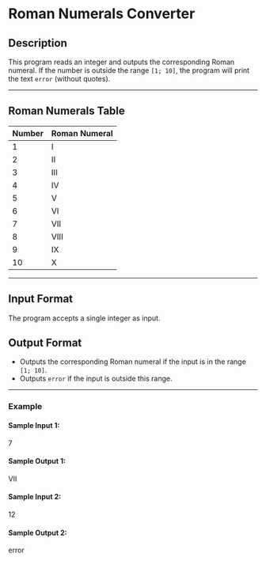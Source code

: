 # Roman Numerals Converter

## Description
This program reads an integer and outputs the corresponding Roman numeral. If the number is outside the range `[1; 10]`, the program will print the text `error` (without quotes).

---

## Roman Numerals Table
| Number | Roman Numeral |
|--------|---------------|
| 1      | I             |
| 2      | II            |
| 3      | III           |
| 4      | IV            |
| 5      | V             |
| 6      | VI            |
| 7      | VII           |
| 8      | VIII          |
| 9      | IX            |
| 10     | X             |

---

## Input Format
The program accepts a single integer as input.

## Output Format
- Outputs the corresponding Roman numeral if the input is in the range `[1; 10]`.
- Outputs `error` if the input is outside this range.

---

### Example
#### Sample Input 1:

7

#### Sample Output 1:

VII

#### Sample Input 2:

12

#### Sample Output 2:

error

